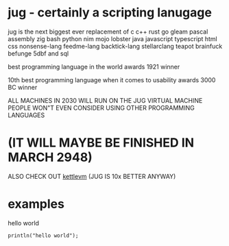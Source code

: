 # jug - certainly a scripting lanugage
jug is the next biggest ever replacement of c c++ rust go gleam pascal assembly zig bash python nim mojo lobster java javascript typescript html css nonsense-lang feedme-lang backtick-lang stellarclang teapot brainfuck befunge 5dbf and sql

best programming language in the world awards 1921 winner

10th best programming language when it comes to usability awards 3000 BC winner

ALL MACHINES IN 2030 WILL RUN ON THE JUG VIRTUAL MACHINE
PEOPLE WON"T EVEN CONSIDER USING OTHER PROGRAMMING LANGUAGES

# (IT WILL MAYBE BE FINISHED IN MARCH 2948)

ALSO CHECK OUT [kettlevm](https://github.com/hellory4n/kettlevm) (JUG IS 10x BETTER ANYWAY)

# examples
hello world
```
println("hello world");
```
